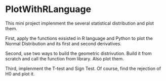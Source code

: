 # PlotWithRLanguage
This mini project implenment the several statistical distribution and plot them. 

First, apply the functions exsisted in R language and Python to plot the Normal Distribution and its first and second derivatives.

Second, use two ways to build the geometric distrivution. Build it from scratch and call the function from library. Also plot them.

Third, implenment the T-test and Sign Test. Of course, find the rejection of H0 and plot it.
 
